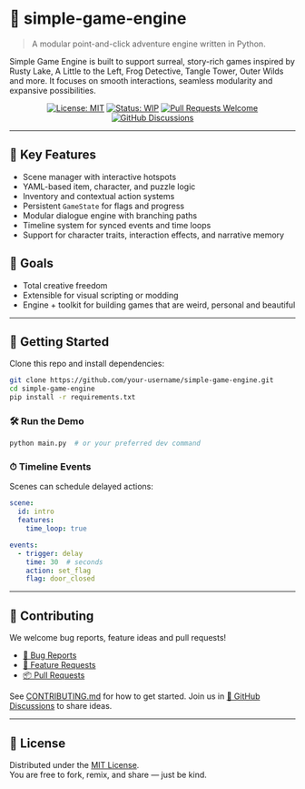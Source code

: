 # 🔧 simple-game-engine

> A modular point-and-click adventure engine written in Python.

Simple Game Engine is built to support surreal, story-rich games inspired by
Rusty Lake, A Little to the Left, Frog Detective, Tangle Tower, Outer Wilds and
more. It focuses on smooth interactions, seamless modularity and expansive
possibilities.

<div align="center">

[![License: MIT](https://img.shields.io/badge/License-MIT-green.svg)](LICENSE)
[![Status: WIP](https://img.shields.io/badge/status-in_progress-yellow.svg)](#)
[![Pull Requests Welcome](https://img.shields.io/badge/PRs-welcome-brightgreen.svg)](./.github/pull_request_template.md)
[![GitHub Discussions](https://img.shields.io/badge/💬-Discussions-blueviolet?logo=github)](https://github.com/your-username/simple-game-engine/discussions)

</div>

---

## 🌟 Key Features

- Scene manager with interactive hotspots
- YAML-based item, character, and puzzle logic
- Inventory and contextual action systems
- Persistent ``GameState`` for flags and progress
- Modular dialogue engine with branching paths
- Timeline system for synced events and time loops
- Support for character traits, interaction effects, and narrative memory

## 🧠 Goals

- Total creative freedom
- Extensible for visual scripting or modding
- Engine + toolkit for building games that are weird, personal and beautiful

---

## 🚀 Getting Started

Clone this repo and install dependencies:

```bash
git clone https://github.com/your-username/simple-game-engine.git
cd simple-game-engine
pip install -r requirements.txt
```

### 🛠 Run the Demo

```bash
python main.py  # or your preferred dev command
```

### ⏱ Timeline Events

Scenes can schedule delayed actions:

```yaml
scene:
  id: intro
  features:
    time_loop: true

events:
  - trigger: delay
    time: 30  # seconds
    action: set_flag
    flag: door_closed
```

---

## 🤝 Contributing

We welcome bug reports, feature ideas and pull requests!

- [🐛 Bug Reports](./.github/ISSUE_TEMPLATE/bug.yml)
- [🌟 Feature Requests](./.github/ISSUE_TEMPLATE/feature-request.yml)
- [📦 Pull Requests](./.github/pull_request_template.md)

See [CONTRIBUTING.md](CONTRIBUTING.md) for how to get started.
Join us in [💬 GitHub Discussions](https://github.com/your-username/simple-game-engine/discussions) to share ideas.

---

## 📜 License

Distributed under the [MIT License](LICENSE).  
You are free to fork, remix, and share — just be kind.
